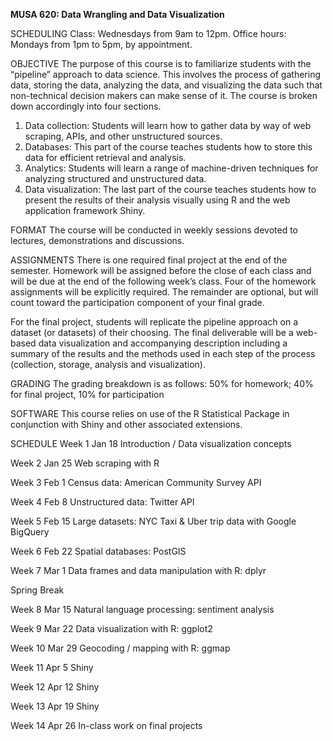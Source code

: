 **MUSA 620: Data Wrangling and Data Visualization**

SCHEDULING	Class: Wednesdays from 9am to 12pm. Office hours: Mondays from 1pm to 5pm, by appointment.
				
OBJECTIVE	The purpose of this course is to familiarize students with the “pipeline” approach to data science. This involves the process of gathering data, storing the data, analyzing the data, and visualizing the data such that non-technical decision makers can make sense of it. The course is broken down accordingly into four sections.

1.	Data collection: Students will learn how to gather data by way of web scraping, APIs, and other unstructured sources.
2.	Databases: This part of the course teaches students how to store this data for efficient retrieval and analysis.
3.	Analytics: Students will learn a range of machine-driven techniques for analyzing structured and unstructured data.
4.	Data visualization: The last part of the course teaches students how to present the results of their analysis visually using R and the web application framework Shiny.
	
FORMAT	The course will be conducted in weekly sessions devoted to lectures, demonstrations and discussions.

ASSIGNMENTS	There is one required final project at the end of the semester. Homework will be assigned before the close of each class and will be due at the end of the following week’s class. Four of the homework assignments will be explicitly required. The remainder are optional, but will count toward the participation component of your final grade.

For the final project, students will replicate the pipeline approach on a dataset (or datasets) of their choosing. The final deliverable will be a web-based data visualization and accompanying description including a summary of the results and the methods used in each step of the process (collection, storage, analysis and visualization). 

GRADING	The grading breakdown is as follows: 50% for homework; 40% for final project, 10% for participation

SOFTWARE	This course relies on use of the R Statistical Package in conjunction with Shiny and other associated extensions. 
	
SCHEDULE
Week 1	Jan 18		Introduction / Data visualization concepts

Week 2	Jan 25		Web scraping with R

Week 3	Feb 1		  Census data: American Community Survey API

Week 4	Feb 8		  Unstructured data: Twitter API

Week 5	Feb 15		Large datasets: NYC Taxi & Uber trip data with Google BigQuery

Week 6	Feb 22		Spatial databases: PostGIS

Week 7	Mar 1		  Data frames and data manipulation with R: dplyr

Spring Break

Week 8	Mar 15		Natural language processing: sentiment analysis

Week 9	Mar 22		Data visualization with R: ggplot2

Week 10	Mar 29		Geocoding / mapping with R: ggmap

Week 11	Apr 5		  Shiny

Week 12	Apr 12		Shiny

Week 13	Apr 19		Shiny 

Week 14	Apr 26		In-class work on final projects

